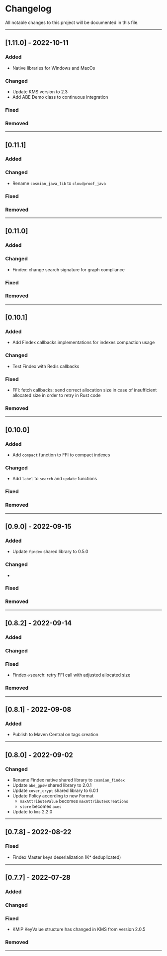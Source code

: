 # Changelog

All notable changes to this project will be documented in this file.

---
## [1.11.0] - 2022-10-11
### Added
- Native libraries for Windows and MacOs
### Changed
- Update KMS version to 2.3
- Add ABE Demo class to continuous integration
### Fixed
### Removed

---
## [0.11.1]
### Added
### Changed
- Rename `cosmian_java_lib` to `cloudproof_java`
### Fixed
### Removed

---
## [0.11.0]
### Added
### Changed
- Findex: change search signature for graph compliance
### Fixed
### Removed

---
## [0.10.1]
### Added
- Add Findex callbacks implementations for indexes compaction usage
### Changed
- Test Findex with Redis callbacks
### Fixed
- FFI: fetch callbacks: send correct allocation size in case of insufficient allocated size in order to retry in Rust code
### Removed

---
## [0.10.0]
### Added
- Add `compact` function to FFI to compact indexes
### Changed
- Add `label` to `search` and `update` functions
### Fixed
### Removed

---
## [0.9.0] - 2022-09-15
### Added
- Update `findex` shared library to 0.5.0
### Changed
-
### Fixed
### Removed

---
## [0.8.2] - 2022-09-14
### Added
### Changed
### Fixed
- Findex->search: retry FFI call with adjusted allocated size
### Removed

---
## [0.8.1] - 2022-09-08
### Added
- Publish to Maven Central on tags creation

---
## [0.8.0] - 2022-09-02
### Changed
- Rename Findex native shared library to `cosmian_findex`
- Update `abe_gpsw` shared library to 2.0.1
- Update `cover_crypt` shared library to 6.0.1
- Update Policy according to new Format
  * `maxAttributeValue` becomes `maxAttributesCreations`
  * `store` becomes `axes`
- Update to `kms` 2.2.0

---
## [0.7.8] - 2022-08-22
### Fixed
- Findex Master keys deserialization (K* deduplicated)

---
## [0.7.7] - 2022-07-28
### Added
### Changed
### Fixed
- KMIP KeyValue structure has changed in KMS from version 2.0.5
### Removed
---
